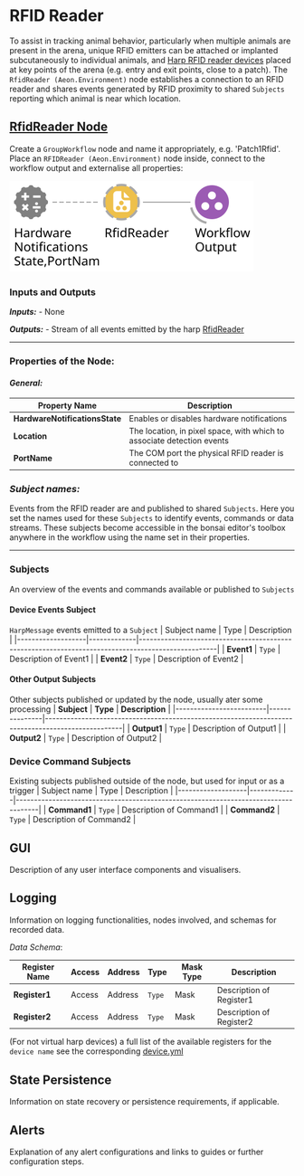 # **RFID Reader**

To assist in tracking animal behavior, particularly when multiple animals are present in the arena, unique RFID emitters can be attached or implanted subcutaneously to individual animals, and [Harp RFID reader devices](https://github.com/harp-tech/device.rfidreader) placed at key points of the arena (e.g. entry and exit points, close to a patch). The `RfidReader (Aeon.Environment)` node establishes a connection to an RFID reader and shares events generated by RFID proximity to shared `Subjects` reporting which animal is near which location.

## <u>RfidReader Node</u>

Create a `GroupWorkflow` node and name it appropriately, e.g. 'Patch1Rfid'. Place an `RFIDReader (Aeon.Environment)` node inside, connect to the workflow output and externalise all properties:

![RfidReader](./Workflows/RfidReader.svg)

### Inputs and Outputs

***Inputs:*** - None

***Outputs:*** - Stream of all events emitted by the harp [RfidReader](https://github.com/harp-tech/device.rfidreader)

--------

### **Properties of the Node:**

#### ***General:***

| Property Name | Description                                               |
|--------------|---------------------------------------------------------------|
| **HardwareNotificationsState** | Enables or disables hardware notifications <!-- Don't really get this --> |
| **Location** | The location, in pixel space, with which to associate detection events |
| **PortName** | The COM port the physical RFID reader is connected to |

### ***Subject names:***
Events from the RFID reader are and published to shared `Subjects`. Here you set the names used for these `Subjects` to identify events, commands or data streams. These subjects become accessible in the bonsai editor's toolbox anywhere in the workflow using the name set in their properties.

--------

### Subjects

An overview of the events and commands available or published to `Subjects`

#### Device Events Subject
`HarpMessage` events emitted to a `Subject`
| Subject name       | Type    | Description                                                                                   |
|-------------------|-------------|---------------------------------------------------------------------------------------------------|
| **Event1**        | `Type`      | Description of Event1                                                                             |
| **Event2**        | `Type`      | Description of Event2                                                                             |

#### Other Output Subjects
Other subjects published or updated by the node, usually ater some processing
| **Subject**             | **Type**      | **Description**                                                                                   |
|-------------------------|---------------|---------------------------------------------------------------------------------------------------|
| **Output1**             | `Type`        | Description of Output1 |
| **Output2**             | `Type`        | Description of Output2 |

### Device Command Subjects
Existing subjects published outside of the node, but used for input or as a trigger
| Subject name       | Type    | Description                                                                           |
|-------------------|-------------|------------------------------------------------------------------------------------|
| **Command1**      | `Type`      | Description of Command1                                                            |
| **Command2**      | `Type`      | Description of Command2                                                            |

## GUI

Description of any user interface components and visualisers.

## Logging

Information on logging functionalities, nodes involved, and schemas for recorded data.

*Data Schema*:

| Register Name         | Access | Address | Type  | Mask Type          | Description                                   |
|-----------------------|--------|---------|-------|--------------------|-----------------------------------------------|
| **Register1**         | Access | Address | `Type`  | Mask               | Description of Register1                      |
| **Register2**         | Access | Address | `Type`  | Mask               | Description of Register2                      |

(For not virtual harp devices) a full list of the available registers for the `device name` see the corresponding [device.yml](link-to-harprepo-device.yml)

## State Persistence

Information on state recovery or persistence requirements, if applicable.

## Alerts

Explanation of any alert configurations and links to guides or further configuration steps.
